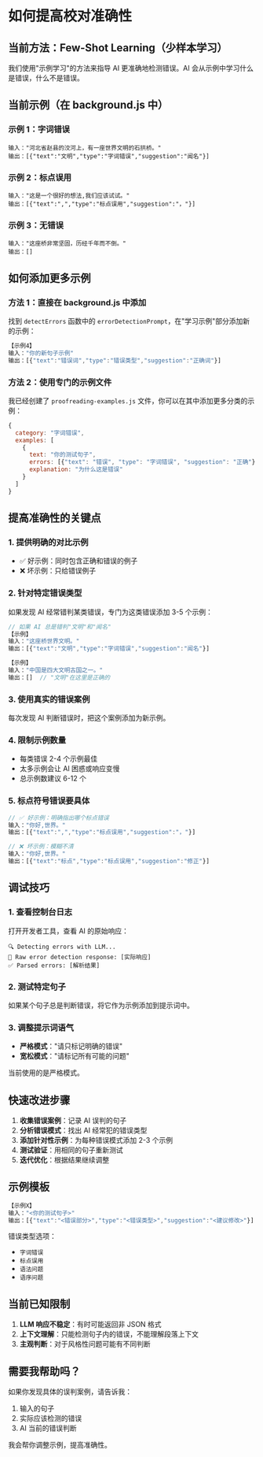 # 如何提高校对准确性

## 当前方法：Few-Shot Learning（少样本学习）

我们使用"示例学习"的方法来指导 AI 更准确地检测错误。AI 会从示例中学习什么是错误，什么不是错误。

## 当前示例（在 background.js 中）

### 示例 1：字词错误
```
输入："河北省赵县的洨河上，有一座世界文明的石拱桥。"
输出：[{"text":"文明","type":"字词错误","suggestion":"闻名"}]
```

### 示例 2：标点误用  
```
输入："这是一个很好的想法,我们应该试试。"
输出：[{"text":",","type":"标点误用","suggestion":"，"}]
```

### 示例 3：无错误
```
输入："这座桥非常坚固，历经千年而不倒。"
输出：[]
```

## 如何添加更多示例

### 方法 1：直接在 background.js 中添加

找到 `detectErrors` 函数中的 `errorDetectionPrompt`，在"学习示例"部分添加新的示例：

```javascript
【示例4】
输入："你的新句子示例"
输出：[{"text":"错误词","type":"错误类型","suggestion":"正确词"}]
```

### 方法 2：使用专门的示例文件

我已经创建了 `proofreading-examples.js` 文件，你可以在其中添加更多分类的示例：

```javascript
{
  category: "字词错误",
  examples: [
    {
      text: "你的测试句子",
      errors: [{"text": "错误", "type": "字词错误", "suggestion": "正确"}],
      explanation: "为什么这是错误"
    }
  ]
}
```

## 提高准确性的关键点

### 1. **提供明确的对比示例**
- ✅ 好示例：同时包含正确和错误的例子
- ❌ 坏示例：只给错误例子

### 2. **针对特定错误类型**
如果发现 AI 经常错判某类错误，专门为这类错误添加 3-5 个示例：

```javascript
// 如果 AI 总是错判"文明"和"闻名"
【示例】
输入："这座桥世界文明。"
输出：[{"text":"文明","type":"字词错误","suggestion":"闻名"}]

【示例】
输入："中国是四大文明古国之一。"
输出：[]  // "文明"在这里是正确的
```

### 3. **使用真实的错误案例**
每次发现 AI 判断错误时，把这个案例添加为新示例。

### 4. **限制示例数量**
- 每类错误 2-4 个示例最佳
- 太多示例会让 AI 困惑或响应变慢
- 总示例数建议 6-12 个

### 5. **标点符号错误要具体**
```javascript
// ✅ 好示例：明确指出哪个标点错误
输入："你好,世界。"
输出：[{"text":",","type":"标点误用","suggestion":"，"}]

// ❌ 坏示例：模糊不清
输入："你好,世界。"
输出：[{"text":"标点","type":"标点误用","suggestion":"修正"}]
```

## 调试技巧

### 1. 查看控制台日志
打开开发者工具，查看 AI 的原始响应：
```
🔍 Detecting errors with LLM...
📝 Raw error detection response: [实际响应]
✅ Parsed errors: [解析结果]
```

### 2. 测试特定句子
如果某个句子总是判断错误，将它作为示例添加到提示词中。

### 3. 调整提示词语气
- **严格模式**："请只标记明确的错误"
- **宽松模式**："请标记所有可能的问题"

当前使用的是严格模式。

## 快速改进步骤

1. **收集错误案例**：记录 AI 误判的句子
2. **分析错误模式**：找出 AI 经常犯的错误类型
3. **添加针对性示例**：为每种错误模式添加 2-3 个示例
4. **测试验证**：用相同的句子重新测试
5. **迭代优化**：根据结果继续调整

## 示例模板

```javascript
【示例X】
输入："<你的测试句子>"
输出：[{"text":"<错误部分>","type":"<错误类型>","suggestion":"<建议修改>"}]
```

错误类型选项：
- `字词错误`
- `标点误用`
- `语法问题`
- `语序问题`

## 当前已知限制

1. **LLM 响应不稳定**：有时可能返回非 JSON 格式
2. **上下文理解**：只能检测句子内的错误，不能理解段落上下文
3. **主观判断**：对于风格性问题可能有不同判断

## 需要我帮助吗？

如果你发现具体的误判案例，请告诉我：
1. 输入的句子
2. 实际应该检测的错误
3. AI 当前的错误判断

我会帮你调整示例，提高准确性。

